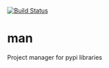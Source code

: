 [![Build Status](https://travis-ci.org/ddorn/man.svg?branch=v0.3.0)](https://travis-ci.org/ddorn/man)

# man

Project manager for pypi libraries